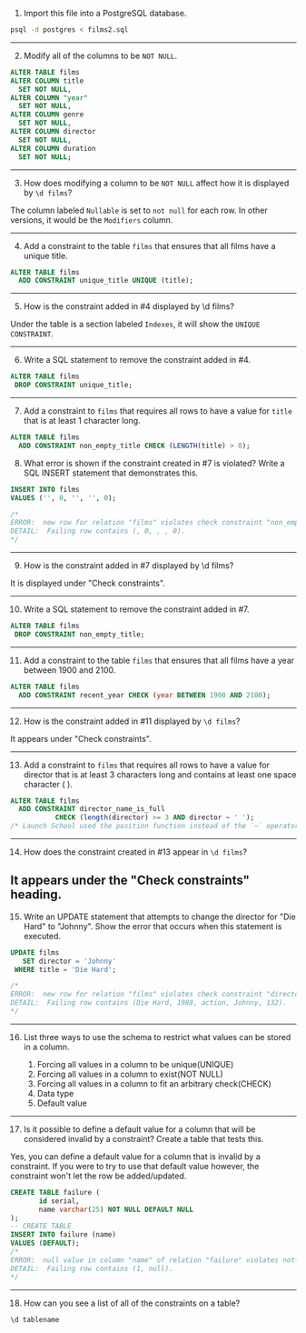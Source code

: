 1. Import this file into a PostgreSQL database.

```bash
psql -d postgres < films2.sql
```
---

2. Modify all of the columns to be `NOT NULL`.

```sql
ALTER TABLE films
ALTER COLUMN title
  SET NOT NULL,
ALTER COLUMN "year"
  SET NOT NULL,
ALTER COLUMN genre
  SET NOT NULL,
ALTER COLUMN director
  SET NOT NULL,
ALTER COLUMN duration
  SET NOT NULL;
```
---

3. How does modifying a column to be `NOT NULL` affect how it is displayed by `\d films`?

The column labeled `Nullable` is set to `not null` for each row. In other versions, it would be the `Modifiers` column.

---

4. Add a constraint to the table `films` that ensures that all films have a unique title.

```sql
ALTER TABLE films
  ADD CONSTRAINT unique_title UNIQUE (title);
```
---

5. How is the constraint added in #4 displayed by \d films?

Under the table is a section labeled `Indexes`, it will show the `UNIQUE CONSTRAINT`.

---

6. Write a SQL statement to remove the constraint added in #4.

```sql
ALTER TABLE films
 DROP CONSTRAINT unique_title;
```
---

7. Add a constraint to `films` that requires all rows to have a value for `title` that is at least 1 character long.

```sql
ALTER TABLE films
  ADD CONSTRAINT non_empty_title CHECK (LENGTH(title) > 0);
```

8. What error is shown if the constraint created in #7 is violated? Write a SQL INSERT statement that demonstrates this.

```sql
INSERT INTO films
VALUES ('', 0, '', '', 0);

/*
ERROR:  new row for relation "films" violates check constraint "non_empty_title"
DETAIL:  Failing row contains (, 0, , , 0).
*/
```
---

9. How is the constraint added in #7 displayed by \d films?

It is displayed under "Check constraints".

---

10. Write a SQL statement to remove the constraint added in #7.

```sql
ALTER TABLE films
 DROP CONSTRAINT non_empty_title;
```
---

11. Add a constraint to the table `films` that ensures that all films have a year between 1900 and 2100.

```sql
ALTER TABLE films
  ADD CONSTRAINT recent_year CHECK (year BETWEEN 1900 AND 2100);
```
---

12. How is the constraint added in #11 displayed by `\d films`?

It appears under "Check constraints".

---

13. Add a constraint to `films` that requires all rows to have a value for director that is at least 3 characters long and contains at least one space character ( ).

```sql
ALTER TABLE films
  ADD CONSTRAINT director_name_is_full
           CHECK (length(director) >= 3 AND director ~ ' ');
/* Launch School used the position function instead of the `~` operator */
```
---

14. How does the constraint created in #13 appear in `\d films`?

It appears under the "Check constraints" heading.
---

15. Write an UPDATE statement that attempts to change the director for "Die Hard" to "Johnny". Show the error that occurs when this statement is executed.

```sql
UPDATE films
   SET director = 'Johnny'
 WHERE title = 'Die Hard';

/*
ERROR:  new row for relation "films" violates check constraint "director_name_is_full"
DETAIL:  Failing row contains (Die Hard, 1988, action, Johnny, 132).
*/
```
---

16. List three ways to use the schema to restrict what values can be stored in a column.

    1. Forcing all values in a column to be unique(UNIQUE)
    2. Forcing all values in a column to exist(NOT NULL)
    3. Forcing all values in a column to fit an arbitrary check(CHECK)
    4. Data type
    5. Default value

---

17. Is it possible to define a default value for a column that will be considered invalid by a constraint? Create a table that tests this.

Yes, you can define a default value for a column that is invalid by a constraint. If you were to try to use that default value however, the constraint won't let the row be added/updated.

```sql
CREATE TABLE failure (
       id serial,
       name varchar(25) NOT NULL DEFAULT NULL
);
-- CREATE TABLE
INSERT INTO failure (name)
VALUES (DEFAULT);
/*
ERROR:  null value in column "name" of relation "failure" violates not-null constraint
DETAIL:  Failing row contains (1, null).
*/
```
---

18. How can you see a list of all of the constraints on a table?

`\d tablename`
